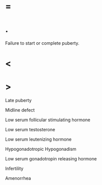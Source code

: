 # =

# .

Failure to start or complete puberty.

# <

# >

Late puberty

Midline defect

Low serum follicular stimulating hormone

Low serum testosterone

Low serum leutenizing hormone

Hypogonadotropic Hypogonadism

Low serum gonadotropin releasing hormone

Infertility

Amenorrhea
